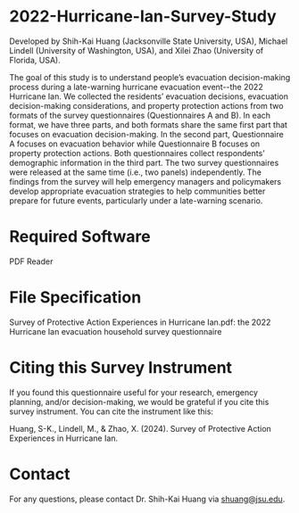 # 2022-Hurricane-Ian-Survey-Study
Developed by Shih-Kai Huang (Jacksonville State University, USA), Michael Lindell (University of Washington, USA), and Xilei Zhao (University of Florida, USA).

The goal of this study is to understand people’s evacuation decision-making process during a late-warning hurricane evacuation event--the 2022 Hurricane Ian. We collected the residents’ evacuation decisions, evacuation decision-making considerations, and property protection actions from two formats of the survey questionnaires (Questionnaires A and B). In each format, we have three parts, and both formats share the same first part that focuses on evacuation decision-making. In the second part, Questionnaire A focuses on evacuation behavior while Questionnaire B focuses on property protection actions. Both questionnaires collect respondents’ demographic information in the third part. The two survey questionnaires were released at the same time (i.e., two panels) independently. The findings from the survey will help emergency managers and policymakers develop appropriate evacuation strategies to help communities better prepare for future events, particularly under a late-warning scenario.

# Required Software
PDF Reader

# File Specification
Survey of Protective Action Experiences in Hurricane Ian.pdf: the 2022 Hurricane Ian evacuation household survey questionnaire

# Citing this Survey Instrument
If you found this questionnaire useful for your research, emergency planning, and/or decision-making, we would be grateful if you cite this survey instrument. You can cite the instrument like this:

Huang, S-K., Lindell, M., & Zhao, X. (2024). Survey of Protective Action Experiences in Hurricane Ian.  

# Contact
For any questions, please contact Dr. Shih-Kai Huang via shuang@jsu.edu.

